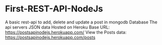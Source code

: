 # First-REST-API-NodeJs
A basic rest-api to add, delete and update a post in mongodb Database
The api servers JSON data
Hosted on Heroku
Base URL: https://postsapinodejs.herokuapp.com/
View the Posts data: https://postsapinodejs.herokuapp.com/posts
